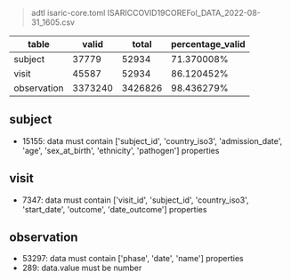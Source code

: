 >adtl isaric-core.toml ISARICCOVID19COREFol_DATA_2022-08-31_1605.csv

|table          |valid  |total  |percentage_valid|
|---------------|-------|-------|----------------|
|subject        |37779  |52934  |71.370008% |
|visit          |45587  |52934  |86.120452% |
|observation    |3373240        |3426826        |98.436279% |

## subject

* 15155: data must contain ['subject_id', 'country_iso3', 'admission_date', 'age', 'sex_at_birth', 'ethnicity', 'pathogen'] properties

## visit

* 7347: data must contain ['visit_id', 'subject_id', 'country_iso3', 'start_date', 'outcome', 'date_outcome'] properties

## observation

* 53297: data must contain ['phase', 'date', 'name'] properties
* 289: data.value must be number
